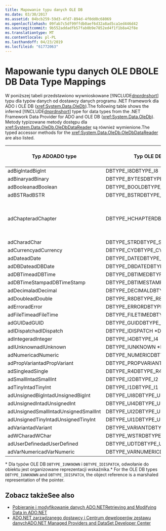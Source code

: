```yaml
---
title: Mapowanie typu danych OLE DB
ms.date: 03/30/2017
ms.assetid: 04bcb259-59d3-4fd7-894d-4f0dd0c68069
ms.openlocfilehash: 09fab7c5df99ffdb0aef6d32a8ad5ca1ed446d42
ms.sourcegitcommit: 9b552addadfb57fab0b9e7852ed4f1f1b8a42f8e
ms.translationtype: MT
ms.contentlocale: pl-PL
ms.lasthandoff: 04/23/2019
ms.locfileid: "61772063"
---
```

# <a name="ole-db-data-type-mappings"></a><span data-ttu-id="065eb-102">Mapowanie typu danych OLE DB</span><span class="sxs-lookup"><span data-stu-id="065eb-102">OLE DB Data Type Mappings</span></span>
<span data-ttu-id="065eb-103">W poniższej tabeli przedstawiono wywnioskowane [!INCLUDE[dnprdnshort](../../../../includes/dnprdnshort-md.md)] typu dla typów danych od dostawcy danych programu .NET Framework dla ADO i OLE DB (<xref:System.Data.OleDb>).</span><span class="sxs-lookup"><span data-stu-id="065eb-103">The following table shows the inferred [!INCLUDE[dnprdnshort](../../../../includes/dnprdnshort-md.md)] type for data types from the .NET Framework Data Provider for ADO and OLE DB (<xref:System.Data.OleDb>).</span></span> <span data-ttu-id="065eb-104">Metody typizowane metody dostępu dla <xref:System.Data.OleDb.OleDbDataReader> są również wymienione.</span><span class="sxs-lookup"><span data-stu-id="065eb-104">The typed accessor methods for the <xref:System.Data.OleDb.OleDbDataReader> are also listed.</span></span>  
  
|<span data-ttu-id="065eb-105">Typ ADO</span><span class="sxs-lookup"><span data-stu-id="065eb-105">ADO type</span></span>|<span data-ttu-id="065eb-106">Typ OLE DB</span><span class="sxs-lookup"><span data-stu-id="065eb-106">OLE DB type</span></span>|[!INCLUDE[dnprdnshort](../../../../includes/dnprdnshort-md.md)] <span data-ttu-id="065eb-107">Typ</span><span class="sxs-lookup"><span data-stu-id="065eb-107">type</span></span>|[!INCLUDE[dnprdnshort](../../../../includes/dnprdnshort-md.md)] <span data-ttu-id="065eb-108">typizowane metody dostępu</span><span class="sxs-lookup"><span data-stu-id="065eb-108">typed accessor</span></span>|  
|--------------|-----------------|----------------------------------------------------------------------|--------------------------------------------------------------------------------|  
|<span data-ttu-id="065eb-109">adBigInt</span><span class="sxs-lookup"><span data-stu-id="065eb-109">adBigInt</span></span>|<span data-ttu-id="065eb-110">DBTYPE_I8</span><span class="sxs-lookup"><span data-stu-id="065eb-110">DBTYPE_I8</span></span>|<span data-ttu-id="065eb-111">Int64</span><span class="sxs-lookup"><span data-stu-id="065eb-111">Int64</span></span>|<span data-ttu-id="065eb-112">GetInt64()</span><span class="sxs-lookup"><span data-stu-id="065eb-112">GetInt64()</span></span>|  
|<span data-ttu-id="065eb-113">adBinary</span><span class="sxs-lookup"><span data-stu-id="065eb-113">adBinary</span></span>|<span data-ttu-id="065eb-114">DBTYPE_BYTES</span><span class="sxs-lookup"><span data-stu-id="065eb-114">DBTYPE_BYTES</span></span>|<span data-ttu-id="065eb-115">Byte[]</span><span class="sxs-lookup"><span data-stu-id="065eb-115">Byte[]</span></span>|<span data-ttu-id="065eb-116">GetBytes()</span><span class="sxs-lookup"><span data-stu-id="065eb-116">GetBytes()</span></span>|  
|<span data-ttu-id="065eb-117">adBoolean</span><span class="sxs-lookup"><span data-stu-id="065eb-117">adBoolean</span></span>|<span data-ttu-id="065eb-118">DBTYPE_BOOL</span><span class="sxs-lookup"><span data-stu-id="065eb-118">DBTYPE_BOOL</span></span>|<span data-ttu-id="065eb-119">Boolean</span><span class="sxs-lookup"><span data-stu-id="065eb-119">Boolean</span></span>|<span data-ttu-id="065eb-120">GetBoolean()</span><span class="sxs-lookup"><span data-stu-id="065eb-120">GetBoolean()</span></span>|  
|<span data-ttu-id="065eb-121">adBSTR</span><span class="sxs-lookup"><span data-stu-id="065eb-121">adBSTR</span></span>|<span data-ttu-id="065eb-122">DBTYPE_BSTR</span><span class="sxs-lookup"><span data-stu-id="065eb-122">DBTYPE_BSTR</span></span>|<span data-ttu-id="065eb-123">String</span><span class="sxs-lookup"><span data-stu-id="065eb-123">String</span></span>|<span data-ttu-id="065eb-124">GetString()</span><span class="sxs-lookup"><span data-stu-id="065eb-124">GetString()</span></span>|  
|<span data-ttu-id="065eb-125">adChapter</span><span class="sxs-lookup"><span data-stu-id="065eb-125">adChapter</span></span>|<span data-ttu-id="065eb-126">DBTYPE_HCHAPTER</span><span class="sxs-lookup"><span data-stu-id="065eb-126">DBTYPE_HCHAPTER</span></span>|<span data-ttu-id="065eb-127">W wersjach zapoznawczych `DataReader`.</span><span class="sxs-lookup"><span data-stu-id="065eb-127">Supported through the `DataReader`.</span></span> <span data-ttu-id="065eb-128">Zobacz [pobieraniu danych przy użyciu elementu DataReader](../../../../docs/framework/data/adonet/retrieving-data-using-a-datareader.md).</span><span class="sxs-lookup"><span data-stu-id="065eb-128">See [Retrieving Data Using a DataReader](../../../../docs/framework/data/adonet/retrieving-data-using-a-datareader.md).</span></span>|<span data-ttu-id="065eb-129">GetValue()</span><span class="sxs-lookup"><span data-stu-id="065eb-129">GetValue()</span></span>|  
|<span data-ttu-id="065eb-130">adChar</span><span class="sxs-lookup"><span data-stu-id="065eb-130">adChar</span></span>|<span data-ttu-id="065eb-131">DBTYPE_STR</span><span class="sxs-lookup"><span data-stu-id="065eb-131">DBTYPE_STR</span></span>|<span data-ttu-id="065eb-132">String</span><span class="sxs-lookup"><span data-stu-id="065eb-132">String</span></span>|<span data-ttu-id="065eb-133">GetString()</span><span class="sxs-lookup"><span data-stu-id="065eb-133">GetString()</span></span>|  
|<span data-ttu-id="065eb-134">adCurrency</span><span class="sxs-lookup"><span data-stu-id="065eb-134">adCurrency</span></span>|<span data-ttu-id="065eb-135">DBTYPE_CY</span><span class="sxs-lookup"><span data-stu-id="065eb-135">DBTYPE_CY</span></span>|<span data-ttu-id="065eb-136">Wartość dziesiętna</span><span class="sxs-lookup"><span data-stu-id="065eb-136">Decimal</span></span>|<span data-ttu-id="065eb-137">GetDecimal()</span><span class="sxs-lookup"><span data-stu-id="065eb-137">GetDecimal()</span></span>|  
|<span data-ttu-id="065eb-138">adDate</span><span class="sxs-lookup"><span data-stu-id="065eb-138">adDate</span></span>|<span data-ttu-id="065eb-139">DBTYPE_DATE</span><span class="sxs-lookup"><span data-stu-id="065eb-139">DBTYPE_DATE</span></span>|<span data-ttu-id="065eb-140">DataGodzina</span><span class="sxs-lookup"><span data-stu-id="065eb-140">DateTime</span></span>|<span data-ttu-id="065eb-141">GetDateTime()</span><span class="sxs-lookup"><span data-stu-id="065eb-141">GetDateTime()</span></span>|  
|<span data-ttu-id="065eb-142">adDBDate</span><span class="sxs-lookup"><span data-stu-id="065eb-142">adDBDate</span></span>|<span data-ttu-id="065eb-143">DBTYPE_DBDATE</span><span class="sxs-lookup"><span data-stu-id="065eb-143">DBTYPE_DBDATE</span></span>|<span data-ttu-id="065eb-144">DataGodzina</span><span class="sxs-lookup"><span data-stu-id="065eb-144">DateTime</span></span>|<span data-ttu-id="065eb-145">GetDateTime()</span><span class="sxs-lookup"><span data-stu-id="065eb-145">GetDateTime()</span></span>|  
|<span data-ttu-id="065eb-146">adDBTime</span><span class="sxs-lookup"><span data-stu-id="065eb-146">adDBTime</span></span>|<span data-ttu-id="065eb-147">DBTYPE_DBTIME</span><span class="sxs-lookup"><span data-stu-id="065eb-147">DBTYPE_DBTIME</span></span>|<span data-ttu-id="065eb-148">DataGodzina</span><span class="sxs-lookup"><span data-stu-id="065eb-148">DateTime</span></span>|<span data-ttu-id="065eb-149">GetDateTime()</span><span class="sxs-lookup"><span data-stu-id="065eb-149">GetDateTime()</span></span>|  
|<span data-ttu-id="065eb-150">adDBTimeStamp</span><span class="sxs-lookup"><span data-stu-id="065eb-150">adDBTimeStamp</span></span>|<span data-ttu-id="065eb-151">DBTYPE_DBTIMESTAMP</span><span class="sxs-lookup"><span data-stu-id="065eb-151">DBTYPE_DBTIMESTAMP</span></span>|<span data-ttu-id="065eb-152">DataGodzina</span><span class="sxs-lookup"><span data-stu-id="065eb-152">DateTime</span></span>|<span data-ttu-id="065eb-153">GetDateTime()</span><span class="sxs-lookup"><span data-stu-id="065eb-153">GetDateTime()</span></span>|  
|<span data-ttu-id="065eb-154">adDecimal</span><span class="sxs-lookup"><span data-stu-id="065eb-154">adDecimal</span></span>|<span data-ttu-id="065eb-155">DBTYPE_DECIMAL</span><span class="sxs-lookup"><span data-stu-id="065eb-155">DBTYPE_DECIMAL</span></span>|<span data-ttu-id="065eb-156">Wartość dziesiętna</span><span class="sxs-lookup"><span data-stu-id="065eb-156">Decimal</span></span>|<span data-ttu-id="065eb-157">GetDecimal()</span><span class="sxs-lookup"><span data-stu-id="065eb-157">GetDecimal()</span></span>|  
|<span data-ttu-id="065eb-158">adDouble</span><span class="sxs-lookup"><span data-stu-id="065eb-158">adDouble</span></span>|<span data-ttu-id="065eb-159">DBTYPE_R8</span><span class="sxs-lookup"><span data-stu-id="065eb-159">DBTYPE_R8</span></span>|<span data-ttu-id="065eb-160">Double</span><span class="sxs-lookup"><span data-stu-id="065eb-160">Double</span></span>|<span data-ttu-id="065eb-161">GetDouble()</span><span class="sxs-lookup"><span data-stu-id="065eb-161">GetDouble()</span></span>|  
|<span data-ttu-id="065eb-162">adError</span><span class="sxs-lookup"><span data-stu-id="065eb-162">adError</span></span>|<span data-ttu-id="065eb-163">DBTYPE_ERROR</span><span class="sxs-lookup"><span data-stu-id="065eb-163">DBTYPE_ERROR</span></span>|<span data-ttu-id="065eb-164">ExternalException</span><span class="sxs-lookup"><span data-stu-id="065eb-164">ExternalException</span></span>|<span data-ttu-id="065eb-165">GetValue()</span><span class="sxs-lookup"><span data-stu-id="065eb-165">GetValue()</span></span>|  
|<span data-ttu-id="065eb-166">adFileTime</span><span class="sxs-lookup"><span data-stu-id="065eb-166">adFileTime</span></span>|<span data-ttu-id="065eb-167">DBTYPE_FILETIME</span><span class="sxs-lookup"><span data-stu-id="065eb-167">DBTYPE_FILETIME</span></span>|<span data-ttu-id="065eb-168">DataGodzina</span><span class="sxs-lookup"><span data-stu-id="065eb-168">DateTime</span></span>|<span data-ttu-id="065eb-169">GetDateTime()</span><span class="sxs-lookup"><span data-stu-id="065eb-169">GetDateTime()</span></span>|  
|<span data-ttu-id="065eb-170">adGUID</span><span class="sxs-lookup"><span data-stu-id="065eb-170">adGUID</span></span>|<span data-ttu-id="065eb-171">DBTYPE_GUID</span><span class="sxs-lookup"><span data-stu-id="065eb-171">DBTYPE_GUID</span></span>|<span data-ttu-id="065eb-172">Guid</span><span class="sxs-lookup"><span data-stu-id="065eb-172">Guid</span></span>|<span data-ttu-id="065eb-173">GetGuid()</span><span class="sxs-lookup"><span data-stu-id="065eb-173">GetGuid()</span></span>|  
|<span data-ttu-id="065eb-174">adIDispatch</span><span class="sxs-lookup"><span data-stu-id="065eb-174">adIDispatch</span></span>|<span data-ttu-id="065eb-175">DBTYPE_IDISPATCH \*</span><span class="sxs-lookup"><span data-stu-id="065eb-175">DBTYPE_IDISPATCH \*</span></span>|<span data-ttu-id="065eb-176">Obiekt</span><span class="sxs-lookup"><span data-stu-id="065eb-176">Object</span></span>|<span data-ttu-id="065eb-177">GetValue()</span><span class="sxs-lookup"><span data-stu-id="065eb-177">GetValue()</span></span>|  
|<span data-ttu-id="065eb-178">adInteger</span><span class="sxs-lookup"><span data-stu-id="065eb-178">adInteger</span></span>|<span data-ttu-id="065eb-179">DBTYPE_I4</span><span class="sxs-lookup"><span data-stu-id="065eb-179">DBTYPE_I4</span></span>|<span data-ttu-id="065eb-180">Int32</span><span class="sxs-lookup"><span data-stu-id="065eb-180">Int32</span></span>|<span data-ttu-id="065eb-181">GetInt32()</span><span class="sxs-lookup"><span data-stu-id="065eb-181">GetInt32()</span></span>|  
|<span data-ttu-id="065eb-182">adIUnknown</span><span class="sxs-lookup"><span data-stu-id="065eb-182">adIUnknown</span></span>|<span data-ttu-id="065eb-183">DBTYPE_IUNKNOWN \*</span><span class="sxs-lookup"><span data-stu-id="065eb-183">DBTYPE_IUNKNOWN \*</span></span>|<span data-ttu-id="065eb-184">Obiekt</span><span class="sxs-lookup"><span data-stu-id="065eb-184">Object</span></span>|<span data-ttu-id="065eb-185">GetValue()</span><span class="sxs-lookup"><span data-stu-id="065eb-185">GetValue()</span></span>|  
|<span data-ttu-id="065eb-186">adNumeric</span><span class="sxs-lookup"><span data-stu-id="065eb-186">adNumeric</span></span>|<span data-ttu-id="065eb-187">DBTYPE_NUMERIC</span><span class="sxs-lookup"><span data-stu-id="065eb-187">DBTYPE_NUMERIC</span></span>|<span data-ttu-id="065eb-188">Wartość dziesiętna</span><span class="sxs-lookup"><span data-stu-id="065eb-188">Decimal</span></span>|<span data-ttu-id="065eb-189">GetDecimal()</span><span class="sxs-lookup"><span data-stu-id="065eb-189">GetDecimal()</span></span>|  
|<span data-ttu-id="065eb-190">adPropVariant</span><span class="sxs-lookup"><span data-stu-id="065eb-190">adPropVariant</span></span>|<span data-ttu-id="065eb-191">DBTYPE_PROPVARIANT</span><span class="sxs-lookup"><span data-stu-id="065eb-191">DBTYPE_PROPVARIANT</span></span>|<span data-ttu-id="065eb-192">Obiekt</span><span class="sxs-lookup"><span data-stu-id="065eb-192">Object</span></span>|<span data-ttu-id="065eb-193">GetValue()</span><span class="sxs-lookup"><span data-stu-id="065eb-193">GetValue()</span></span>|  
|<span data-ttu-id="065eb-194">adSingle</span><span class="sxs-lookup"><span data-stu-id="065eb-194">adSingle</span></span>|<span data-ttu-id="065eb-195">DBTYPE_R4</span><span class="sxs-lookup"><span data-stu-id="065eb-195">DBTYPE_R4</span></span>|<span data-ttu-id="065eb-196">Single</span><span class="sxs-lookup"><span data-stu-id="065eb-196">Single</span></span>|<span data-ttu-id="065eb-197">GetFloat()</span><span class="sxs-lookup"><span data-stu-id="065eb-197">GetFloat()</span></span>|  
|<span data-ttu-id="065eb-198">adSmallInt</span><span class="sxs-lookup"><span data-stu-id="065eb-198">adSmallInt</span></span>|<span data-ttu-id="065eb-199">DBTYPE_I2</span><span class="sxs-lookup"><span data-stu-id="065eb-199">DBTYPE_I2</span></span>|<span data-ttu-id="065eb-200">Int16</span><span class="sxs-lookup"><span data-stu-id="065eb-200">Int16</span></span>|<span data-ttu-id="065eb-201">GetInt16()</span><span class="sxs-lookup"><span data-stu-id="065eb-201">GetInt16()</span></span>|  
|<span data-ttu-id="065eb-202">adTinyInt</span><span class="sxs-lookup"><span data-stu-id="065eb-202">adTinyInt</span></span>|<span data-ttu-id="065eb-203">DBTYPE_I1</span><span class="sxs-lookup"><span data-stu-id="065eb-203">DBTYPE_I1</span></span>|<span data-ttu-id="065eb-204">Byte</span><span class="sxs-lookup"><span data-stu-id="065eb-204">Byte</span></span>|<span data-ttu-id="065eb-205">GetByte()</span><span class="sxs-lookup"><span data-stu-id="065eb-205">GetByte()</span></span>|  
|<span data-ttu-id="065eb-206">adUnsignedBigInt</span><span class="sxs-lookup"><span data-stu-id="065eb-206">adUnsignedBigInt</span></span>|<span data-ttu-id="065eb-207">DBTYPE_UI8</span><span class="sxs-lookup"><span data-stu-id="065eb-207">DBTYPE_UI8</span></span>|<span data-ttu-id="065eb-208">UInt64</span><span class="sxs-lookup"><span data-stu-id="065eb-208">UInt64</span></span>|<span data-ttu-id="065eb-209">GetValue()</span><span class="sxs-lookup"><span data-stu-id="065eb-209">GetValue()</span></span>|  
|<span data-ttu-id="065eb-210">adUnsignedInt</span><span class="sxs-lookup"><span data-stu-id="065eb-210">adUnsignedInt</span></span>|<span data-ttu-id="065eb-211">DBTYPE_UI4</span><span class="sxs-lookup"><span data-stu-id="065eb-211">DBTYPE_UI4</span></span>|<span data-ttu-id="065eb-212">UInt32</span><span class="sxs-lookup"><span data-stu-id="065eb-212">UInt32</span></span>|<span data-ttu-id="065eb-213">GetValue()</span><span class="sxs-lookup"><span data-stu-id="065eb-213">GetValue()</span></span>|  
|<span data-ttu-id="065eb-214">adUnsignedSmallInt</span><span class="sxs-lookup"><span data-stu-id="065eb-214">adUnsignedSmallInt</span></span>|<span data-ttu-id="065eb-215">DBTYPE_UI2</span><span class="sxs-lookup"><span data-stu-id="065eb-215">DBTYPE_UI2</span></span>|<span data-ttu-id="065eb-216">UInt16</span><span class="sxs-lookup"><span data-stu-id="065eb-216">UInt16</span></span>|<span data-ttu-id="065eb-217">GetValue()</span><span class="sxs-lookup"><span data-stu-id="065eb-217">GetValue()</span></span>|  
|<span data-ttu-id="065eb-218">adUnsignedTinyInt</span><span class="sxs-lookup"><span data-stu-id="065eb-218">adUnsignedTinyInt</span></span>|<span data-ttu-id="065eb-219">DBTYPE_UI1</span><span class="sxs-lookup"><span data-stu-id="065eb-219">DBTYPE_UI1</span></span>|<span data-ttu-id="065eb-220">Byte</span><span class="sxs-lookup"><span data-stu-id="065eb-220">Byte</span></span>|<span data-ttu-id="065eb-221">GetByte()</span><span class="sxs-lookup"><span data-stu-id="065eb-221">GetByte()</span></span>|  
|<span data-ttu-id="065eb-222">adVariant</span><span class="sxs-lookup"><span data-stu-id="065eb-222">adVariant</span></span>|<span data-ttu-id="065eb-223">DBTYPE_VARIANT</span><span class="sxs-lookup"><span data-stu-id="065eb-223">DBTYPE_VARIANT</span></span>|<span data-ttu-id="065eb-224">Obiekt</span><span class="sxs-lookup"><span data-stu-id="065eb-224">Object</span></span>|<span data-ttu-id="065eb-225">GetValue()</span><span class="sxs-lookup"><span data-stu-id="065eb-225">GetValue()</span></span>|  
|<span data-ttu-id="065eb-226">adWChar</span><span class="sxs-lookup"><span data-stu-id="065eb-226">adWChar</span></span>|<span data-ttu-id="065eb-227">DBTYPE_WSTR</span><span class="sxs-lookup"><span data-stu-id="065eb-227">DBTYPE_WSTR</span></span>|<span data-ttu-id="065eb-228">String</span><span class="sxs-lookup"><span data-stu-id="065eb-228">String</span></span>|<span data-ttu-id="065eb-229">GetString()</span><span class="sxs-lookup"><span data-stu-id="065eb-229">GetString()</span></span>|  
|<span data-ttu-id="065eb-230">adUserDefined</span><span class="sxs-lookup"><span data-stu-id="065eb-230">adUserDefined</span></span>|<span data-ttu-id="065eb-231">DBTYPE_UDT</span><span class="sxs-lookup"><span data-stu-id="065eb-231">DBTYPE_UDT</span></span>|<span data-ttu-id="065eb-232">Nie jest obsługiwany</span><span class="sxs-lookup"><span data-stu-id="065eb-232">not supported</span></span>||  
|<span data-ttu-id="065eb-233">adVarNumeric</span><span class="sxs-lookup"><span data-stu-id="065eb-233">adVarNumeric</span></span>|<span data-ttu-id="065eb-234">DBTYPE_VARNUMERIC</span><span class="sxs-lookup"><span data-stu-id="065eb-234">DBTYPE_VARNUMERIC</span></span>|<span data-ttu-id="065eb-235">Nie jest obsługiwany</span><span class="sxs-lookup"><span data-stu-id="065eb-235">not supported</span></span>||  
  
 <span data-ttu-id="065eb-236">\* Dla typów OLE DB `DBTYPE_IUNKNOWN` i `DBTYPE_IDISPATCH`, odwołanie do obiektu jest organizowane reprezentacji wskaźnika.</span><span class="sxs-lookup"><span data-stu-id="065eb-236">\* For the OLE DB types `DBTYPE_IUNKNOWN` and `DBTYPE_IDISPATCH`, the object reference is a marshaled representation of the pointer.</span></span>  
  
## <a name="see-also"></a><span data-ttu-id="065eb-237">Zobacz także</span><span class="sxs-lookup"><span data-stu-id="065eb-237">See also</span></span>

- [<span data-ttu-id="065eb-238">Pobieranie i modyfikowanie danych ADO.NET</span><span class="sxs-lookup"><span data-stu-id="065eb-238">Retrieving and Modifying Data in ADO.NET</span></span>](../../../../docs/framework/data/adonet/retrieving-and-modifying-data.md)
- [<span data-ttu-id="065eb-239">ADO.NET zarządzanego dostawcy i Centrum deweloperów zestawu danych</span><span class="sxs-lookup"><span data-stu-id="065eb-239">ADO.NET Managed Providers and DataSet Developer Center</span></span>](https://go.microsoft.com/fwlink/?LinkId=217917)
